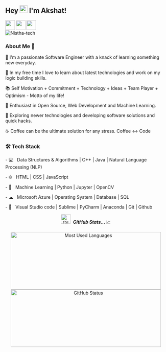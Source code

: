 ## Hey <img src="https://github.com/TheDudeThatCode/TheDudeThatCode/blob/master/Assets/Hi.gif" width="24px"> I'm Akshat!
<a href="https://bit.ly/3nQQfWc">
  <img align="left" width="30px" src="https://cdn.jsdelivr.net/npm/simple-icons@v3/icons/linkedin.svg"  />
</a>
<a href="https://twitter.com/iakshatgandhi">
  <img align="left" width="30px" src="https://cdn.jsdelivr.net/npm/simple-icons@v3/icons/twitter.svg" />
</a>
<a href="mailto:business.akshatgandhi@gmail.com">
  <img align="left" width="30px" src="https://cdn.jsdelivr.net/npm/simple-icons@v3/icons/gmail.svg" />
</a>
<br />

<p>
<p align="left"> <img src="https://komarev.com/ghpvc/?username=Nistha-tech&label=Profile%20views&color=0e75b6&style=flat" alt="Nistha-tech" /> </p>
</p>

<h3> About Me  🚀 </h3>
<p>
🔭 I'm a passionate Software Engineer with a knack of learning something new everyday.
</p><p>
📎 In my free time I love to learn about latest technologies and work on my logic building skills.
</p><p>
📚 Self Motivation + Commitment + Technology + Ideas + Team Player + Optimism - Motto of my life!
</p><p>
🌱 Enthusiast in Open Source, Web Development and Machine Learning.</p>
<p>
🤔 Exploring newer technologies and developing software solutions and quick hacks.</p>
<p>
☕ Coffee can be the ultimate solution for any stress. Coffee <-> Code </p>
  
<h3>🛠 Tech Stack</h3>
<p>
- 💻  &nbsp; Data Structures & Algorithms | C++ | Java | Natural Language Processing (NLP)  
  </p><p>
- 🌐  &nbsp; HTML | CSS | JavaScript
  </p><p>
- 🐍  &nbsp; Machine Learning | Python | Jupyter | OpenCV
  </p><p>
- ☁  &nbsp; Microsoft Azure | Operating System | Database | SQL
  </p><p>
- 🔧  &nbsp; Visual Studio code | Sublime | PyCharm | Anaconda | Git | Github
  </p>

<p align="center">
<img src="https://media.giphy.com/media/3o7abAHdYvZdBNnGZq/giphy.gif" width="30px" alt="GitHub-Status"/>&nbsp;<i>
<b>GitHub Stats... </b></i>📈<br><br>
<img width="470px" height="180px" src = "https://github-readme-stats.vercel.app/api/top-langs/?username=Nistha-tech&show_icons=true&layout=compact&theme=radical" alt="Most Used Languages">
<img width="470px" height="180px" src="https://github-readme-stats.vercel.app/api?username=Nistha-tech&count_private=true&show_icons=true&theme=radical" alt="GitHub Status"/>

</p>

